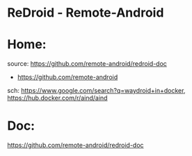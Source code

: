 # ReDroid - Remote-Android
# Home:
source: https://github.com/remote-android/redroid-doc
- https://github.com/remote-android

sch: https://www.google.com/search?q=waydroid+in+docker, https://hub.docker.com/r/aind/aind

# Doc:
https://github.com/remote-android/redroid-doc
